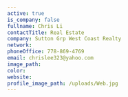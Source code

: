 ```yaml
---
active: true
is_company: false
fullname: Chris Li
contactTitle: Real Estate
company: Sutton Grp West Coast Realty
network:
phoneOffice: 778-869-4769
email: chrislee323@yahoo.com
image_path:
color:
website:
profile_image_path: /uploads/Web.jpg
---
```




